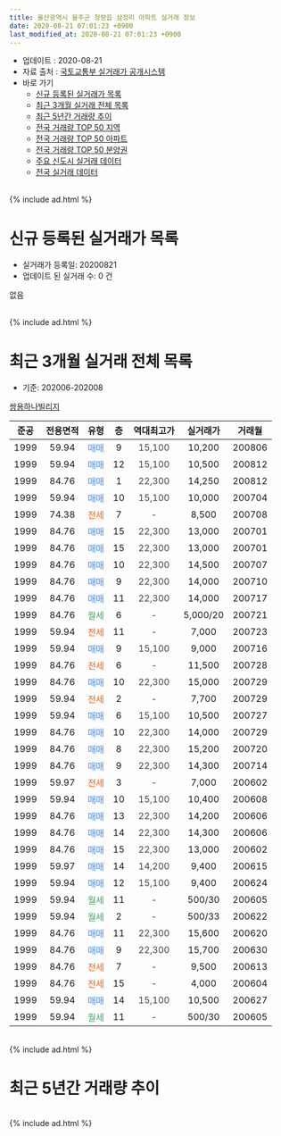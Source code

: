 ```yaml
---
title: 울산광역시 울주군 청량읍 삼정리 아파트 실거래 정보
date: 2020-08-21 07:01:23 +0900
last_modified_at: 2020-08-21 07:01:23 +0900
---
```


* 업데이트 : 2020-08-21
* 자료 출처 : [국토교통부 실거래가 공개시스템](http://rt.molit.go.kr)
* 바로 가기
    * [신규 등록된 실거래가 목록](#신규-등록된-실거래가-목록)
    * [최근 3개월 실거래 전체 목록](#최근-3개월-실거래-전체-목록)
    * [최근 5년간 거래량 추이](#최근-5년간-거래량-추이)
    * [전국 거래량 TOP 50 지역](https://inasie.github.io/apt-trade-info/최근-3개월-전국에서-가장-거래가-많이-발생한-지역)
    * [전국 거래량 TOP 50 아파트](https://inasie.github.io/apt-trade-info/최근-3개월-전국에서-가장-거래가-많이-발생한-아파트)
    * [전국 거래량 TOP 50 분양권](https://inasie.github.io/apt-trade-info/최근-3개월-전국에서-가장-거래가-많이-발생한-분양권)
    * [주요 신도시 실거래 데이터](https://inasie.github.io/apt-trade-info/주요-신도시)
    * [전국 실거래 데이터](https://inasie.github.io/apt-trade-info/전국)
<br>
{% include ad.html %}
<br>

# 신규 등록된 실거래가 목록
* 실거래가 등록일: 20200821
* 업데이트 된 실거래 수: 0 건

없음

<br>
{% include ad.html %}
<br>

# 최근 3개월 실거래 전체 목록
* 기준: 202006-202008


[쌍용하나빌리지](https://search.naver.com/search.naver?query=%EC%9A%B8%EC%82%B0%EA%B4%91%EC%97%AD%EC%8B%9C+%EC%9A%B8%EC%A3%BC%EA%B5%B0+%EC%B2%AD%EB%9F%89%EC%9D%8D+%EC%82%BC%EC%A0%95%EB%A6%AC+%EC%8C%8D%EC%9A%A9%ED%95%98%EB%82%98%EB%B9%8C%EB%A6%AC%EC%A7%80)

|준공|전용면적|유형|층|역대최고가|실거래가|거래월|
|:---:|:---:|:---:|:---:|:---:|:---:|:---:|
|1999|59.94|<span style="color:#4285f3">매매</span>|9|<span style="color:#444444">15,100</span>|10,200|200806|
|1999|59.94|<span style="color:#4285f3">매매</span>|12|<span style="color:#444444">15,100</span>|10,500|200812|
|1999|84.76|<span style="color:#4285f3">매매</span>|1|<span style="color:#444444">22,300</span>|14,250|200812|
|1999|59.94|<span style="color:#4285f3">매매</span>|10|<span style="color:#444444">15,100</span>|10,000|200704|
|1999|74.38|<span style="color:#ff5a00">전세</span>|7|<span style="color:#444444">-</span>|8,500|200708|
|1999|84.76|<span style="color:#4285f3">매매</span>|15|<span style="color:#444444">22,300</span>|13,000|200701|
|1999|84.76|<span style="color:#4285f3">매매</span>|15|<span style="color:#444444">22,300</span>|13,000|200701|
|1999|84.76|<span style="color:#4285f3">매매</span>|10|<span style="color:#444444">22,300</span>|14,500|200707|
|1999|84.76|<span style="color:#4285f3">매매</span>|9|<span style="color:#444444">22,300</span>|14,000|200710|
|1999|84.76|<span style="color:#4285f3">매매</span>|11|<span style="color:#444444">22,300</span>|14,000|200717|
|1999|84.76|<span style="color:#34a853">월세</span>|6|<span style="color:#444444">-</span>|5,000/20|200721|
|1999|59.94|<span style="color:#ff5a00">전세</span>|11|<span style="color:#444444">-</span>|7,000|200723|
|1999|59.94|<span style="color:#4285f3">매매</span>|9|<span style="color:#444444">15,100</span>|9,000|200716|
|1999|84.76|<span style="color:#ff5a00">전세</span>|6|<span style="color:#444444">-</span>|11,500|200728|
|1999|84.76|<span style="color:#4285f3">매매</span>|10|<span style="color:#444444">22,300</span>|15,000|200729|
|1999|59.94|<span style="color:#ff5a00">전세</span>|2|<span style="color:#444444">-</span>|7,700|200729|
|1999|59.94|<span style="color:#4285f3">매매</span>|6|<span style="color:#444444">15,100</span>|10,500|200727|
|1999|84.76|<span style="color:#4285f3">매매</span>|10|<span style="color:#444444">22,300</span>|14,000|200729|
|1999|84.76|<span style="color:#4285f3">매매</span>|8|<span style="color:#444444">22,300</span>|15,200|200720|
|1999|84.76|<span style="color:#4285f3">매매</span>|9|<span style="color:#444444">22,300</span>|14,300|200714|
|1999|59.97|<span style="color:#ff5a00">전세</span>|3|<span style="color:#444444">-</span>|7,000|200602|
|1999|59.94|<span style="color:#4285f3">매매</span>|10|<span style="color:#444444">15,100</span>|10,400|200608|
|1999|84.76|<span style="color:#4285f3">매매</span>|13|<span style="color:#444444">22,300</span>|14,200|200606|
|1999|84.76|<span style="color:#4285f3">매매</span>|14|<span style="color:#444444">22,300</span>|14,300|200606|
|1999|84.76|<span style="color:#4285f3">매매</span>|15|<span style="color:#444444">22,300</span>|13,000|200602|
|1999|59.97|<span style="color:#4285f3">매매</span>|14|<span style="color:#444444">14,200</span>|9,400|200615|
|1999|59.94|<span style="color:#4285f3">매매</span>|12|<span style="color:#444444">15,100</span>|9,400|200624|
|1999|59.94|<span style="color:#34a853">월세</span>|11|<span style="color:#444444">-</span>|500/30|200605|
|1999|59.94|<span style="color:#34a853">월세</span>|2|<span style="color:#444444">-</span>|500/33|200622|
|1999|84.76|<span style="color:#4285f3">매매</span>|11|<span style="color:#444444">22,300</span>|15,600|200620|
|1999|84.76|<span style="color:#4285f3">매매</span>|9|<span style="color:#444444">22,300</span>|15,700|200630|
|1999|84.76|<span style="color:#ff5a00">전세</span>|7|<span style="color:#444444">-</span>|9,500|200613|
|1999|84.76|<span style="color:#ff5a00">전세</span>|15|<span style="color:#444444">-</span>|4,000|200604|
|1999|59.94|<span style="color:#4285f3">매매</span>|14|<span style="color:#444444">15,100</span>|10,500|200627|
|1999|59.94|<span style="color:#34a853">월세</span>|11|<span style="color:#444444">-</span>|500/30|200605|


<br>
{% include ad.html %}
<br>

# 최근 5년간 거래량 추이


<div style="width:100%;">
    <canvas id="deal_progress" height="200"></canvas>
</div>

<script>
new Chart(document.getElementById("deal_progress"), {
    type: 'line',
    data: {
        labels: ['201508','201509','201510','201511','201512','201601','201602','201603','201604','201605','201606','201607','201608','201609','201610','201611','201612','201701','201702','201703','201704','201705','201706','201707','201708','201709','201710','201711','201712','201801','201802','201803','201804','201805','201806','201807','201808','201809','201810','201811','201812','201901','201902','201903','201904','201905','201906','201907','201908','201909','201910','201911','201912','202001','202002','202003','202004','202005','202006','202007','202008'],
        datasets: [{
            label: '매매',
            pointRadius: 1,
            data: [17, 8, 19, 8, 3, 10, 5, 17, 12, 12, 17, 9, 8, 6, 15, 15, 6, 9, 11, 4, 6, 10, 8, 8, 10, 7, 3, 5, 5, 5, 0, 6, 3, 5, 5, 4, 2, 2, 3, 2, 6, 5, 2, 9, 1, 6, 5, 5, 7, 4, 5, 4, 10, 8, 7, 4, 2, 4, 9, 12, 3],
            borderColor: "rgba(255, 201, 14, 1)",
            backgroundColor: "rgba(255, 201, 14, 0.5)",
            fill: false,
            lineTension: 0
        },{
            label: '전월세',
            pointRadius: 1,
            data: [6, 5, 1, 4, 3, 9, 4, 8, 5, 4, 3, 4, 2, 1, 4, 3, 4, 5, 7, 5, 4, 4, 7, 4, 3, 4, 3, 0, 4, 0, 3, 2, 2, 5, 7, 7, 1, 2, 2, 2, 1, 5, 6, 8, 2, 2, 2, 5, 6, 1, 4, 2, 5, 4, 7, 5, 3, 5, 6, 5, 0],
            borderColor: "rgba(0, 141, 185, 1)",
            backgroundColor: "rgba(0, 141, 185, 0.5)",
            fill: false,
            lineTension: 0
        }
        ]
    },
    options: {
        responsive: true,
        title: {
            display: false
        },
        tooltips: {
            mode: 'index',
            intersect: false
        },
        hover: {
            mode: 'nearest',
            intersect: true
        },
        scales: {
            xAxes: [{
                display: true,
                scaleLabel: {
                    display: true,
                    labelString: '년/월'
                }
            }],
            yAxes: [{
                display: true,
                ticks: {
                    suggestedMin: 0,
                },
                scaleLabel: {
                    display: true,
                    labelString: '실거래 수'
                }
            }]
        }
    }
});

</script>


<br>
{% include ad.html %}
<br>

